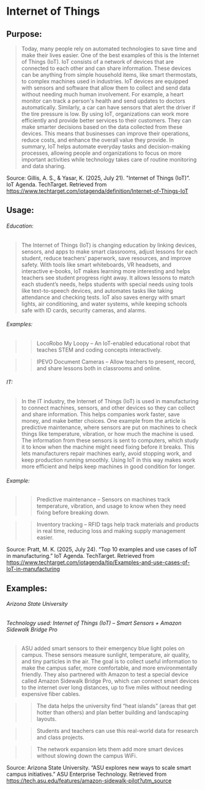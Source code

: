 # Internet of Things

## Purpose:

> Today, many people rely on automated technologies to save time and make their lives easier. One of the best examples of this is the Internet of Things (IoT). IoT consists of a network of devices that are connected to each other and can share information. These devices can be anything from simple household items, like smart thermostats, to complex machines used in industries. IoT devices are equipped with sensors and software that allow them to collect and send data without needing much human involvement. For example, a heart monitor can track a person's health and send updates to doctors automatically. Similarly, a car can have sensors that alert the driver if the tire pressure is low. By using IoT, organizations can work more efficiently and provide better services to their customers. They can make smarter decisions based on the data collected from these devices. This means that businesses can improve their operations, reduce costs, and enhance the overall value they provide.
> In summary, IoT helps automate everyday tasks and decision-making processes, allowing people and organizations to focus on more important activities while technology takes care of routine monitoring and data sharing.

Source: Gillis, A. S., & Yasar, K. (2025, July 21). "Internet of Things (IoT)”. IoT Agenda. TechTarget. Retrieved from https://www.techtarget.com/iotagenda/definition/Internet-of-Things-IoT

## Usage:

###### Education:
> The Internet of Things (IoT) is changing education by linking devices, sensors, and apps to make smart classrooms, adjust lessons for each student, reduce teachers’ paperwork, save resources, and improve safety. With tools like smart whiteboards, VR headsets, and interactive e-books, IoT makes learning more interesting and helps teachers see student progress right away. It allows lessons to match each student’s needs, helps students with special needs using tools like text-to-speech devices, and automates tasks like taking attendance and checking tests. IoT also saves energy with smart lights, air conditioning, and water systems, while keeping schools safe with ID cards, security cameras, and alarms.

###### Examples:
>> LocoRobo My Loopy – An IoT-enabled educational robot that teaches STEM and coding concepts interactively.

>>IPEVO Document Cameras – Allow teachers to present, record, and share lessons both in classrooms and online.

###### IT:

> In the IT industry, the Internet of Things (IoT) is used in manufacturing to connect machines, sensors, and other devices so they can collect and share information. This helps companies work faster, save money, and make better choices. One example from the article is predictive maintenance, where sensors are put on machines to check things like temperature, vibration, or how much the machine is used. The information from these sensors is sent to computers, which study it to know when the machine might need fixing before it breaks. This lets manufacturers repair machines early, avoid stopping work, and keep production running smoothly. Using IoT in this way makes work more efficient and helps keep machines in good condition for longer.

###### Example:

>> Predictive maintenance – Sensors on machines track temperature, vibration, and usage to know when they need fixing before breaking down.

>>Inventory tracking – RFID tags help track materials and products in real time, reducing loss and making supply management easier.

Source: Pratt, M. K. (2025, July 24). “Top 10 examples and use cases of IoT in manufacturing.” IoT Agenda. TechTarget. Retrieved from https://www.techtarget.com/iotagenda/tip/Examples-and-use-cases-of-IoT-in-manufacturing


## Examples:

###### Arizona State University
###### Technology used: *Internet of Things (IoT) – Smart Sensors + Amazon Sidewalk Bridge Pro*

> ASU added smart sensors to their emergency blue light poles on campus. These sensors measure sunlight, temperature, air quality, and tiny particles in the air. The goal is to collect useful information to make the campus safer, more comfortable, and more environmentally friendly.
> They also partnered with Amazon to test a special device called Amazon Sidewalk Bridge Pro, which can connect smart devices to the internet over long distances, up to five miles without needing expensive fiber cables.

>> The data helps the university find “heat islands” (areas that get hotter than others) and plan better building and landscaping layouts.

>> Students and teachers can use this real-world data for research and class projects.

>> The network expansion lets them add more smart devices without slowing down the campus WiFi.

Source: Arizona State University. “ASU  explores new ways to scale smart campus initiatives.” ASU Enterprise Technology. Retrieved from https://tech.asu.edu/features/amazon-sidewalk-pilot?utm_source
